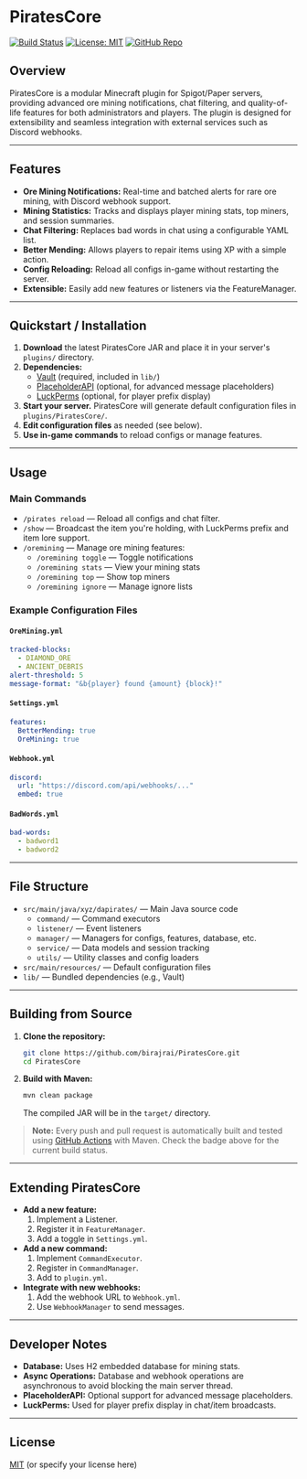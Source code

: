 # PiratesCore

[![Build Status](https://github.com/birajrai/PiratesCore/actions/workflows/maven.yml/badge.svg)](https://github.com/birajrai/PiratesCore/actions/workflows/maven.yml)
[![License: MIT](https://img.shields.io/badge/License-MIT-green.svg)](LICENSE)
[![GitHub Repo](https://img.shields.io/badge/GitHub-birajrai%2FPiratesCore-blue?logo=github)](https://github.com/birajrai/PiratesCore)

## Overview
PiratesCore is a modular Minecraft plugin for Spigot/Paper servers, providing advanced ore mining notifications, chat filtering, and quality-of-life features for both administrators and players. The plugin is designed for extensibility and seamless integration with external services such as Discord webhooks.

---

## Features
- **Ore Mining Notifications:** Real-time and batched alerts for rare ore mining, with Discord webhook support.
- **Mining Statistics:** Tracks and displays player mining stats, top miners, and session summaries.
- **Chat Filtering:** Replaces bad words in chat using a configurable YAML list.
- **Better Mending:** Allows players to repair items using XP with a simple action.
- **Config Reloading:** Reload all configs in-game without restarting the server.
- **Extensible:** Easily add new features or listeners via the FeatureManager.

---

## Quickstart / Installation
1. **Download** the latest PiratesCore JAR and place it in your server's `plugins/` directory.
2. **Dependencies:**
   - [Vault](https://www.spigotmc.org/resources/vault.34315/) (required, included in `lib/`)
   - [PlaceholderAPI](https://www.spigotmc.org/resources/placeholderapi.6245/) (optional, for advanced message placeholders)
   - [LuckPerms](https://luckperms.net/) (optional, for player prefix display)
3. **Start your server.** PiratesCore will generate default configuration files in `plugins/PiratesCore/`.
4. **Edit configuration files** as needed (see below).
5. **Use in-game commands** to reload configs or manage features.

---

## Usage

### Main Commands
- `/pirates reload` — Reload all configs and chat filter.
- `/show` — Broadcast the item you're holding, with LuckPerms prefix and item lore support.
- `/oremining` — Manage ore mining features:
  - `/oremining toggle` — Toggle notifications
  - `/oremining stats` — View your mining stats
  - `/oremining top` — Show top miners
  - `/oremining ignore` — Manage ignore lists

### Example Configuration Files

#### `OreMining.yml`
```yaml
tracked-blocks:
  - DIAMOND_ORE
  - ANCIENT_DEBRIS
alert-threshold: 5
message-format: "&b{player} found {amount} {block}!"
```

#### `Settings.yml`
```yaml
features:
  BetterMending: true
  OreMining: true
```

#### `Webhook.yml`
```yaml
discord:
  url: "https://discord.com/api/webhooks/..."
  embed: true
```

#### `BadWords.yml`
```yaml
bad-words:
  - badword1
  - badword2
```

---

## File Structure
- `src/main/java/xyz/dapirates/` — Main Java source code
  - `command/` — Command executors
  - `listener/` — Event listeners
  - `manager/` — Managers for configs, features, database, etc.
  - `service/` — Data models and session tracking
  - `utils/` — Utility classes and config loaders
- `src/main/resources/` — Default configuration files
- `lib/` — Bundled dependencies (e.g., Vault)

---

## Building from Source
1. **Clone the repository:**
   ```sh
   git clone https://github.com/birajrai/PiratesCore.git
   cd PiratesCore
   ```
2. **Build with Maven:**
   ```sh
   mvn clean package
   ```
   The compiled JAR will be in the `target/` directory.

> **Note:** Every push and pull request is automatically built and tested using [GitHub Actions](https://github.com/birajrai/PiratesCore/actions) with Maven. Check the badge above for the current build status.

---

## Extending PiratesCore
- **Add a new feature:**
  1. Implement a Listener.
  2. Register it in `FeatureManager`.
  3. Add a toggle in `Settings.yml`.
- **Add a new command:**
  1. Implement `CommandExecutor`.
  2. Register in `CommandManager`.
  3. Add to `plugin.yml`.
- **Integrate with new webhooks:**
  1. Add the webhook URL to `Webhook.yml`.
  2. Use `WebhookManager` to send messages.

---

## Developer Notes
- **Database:** Uses H2 embedded database for mining stats.
- **Async Operations:** Database and webhook operations are asynchronous to avoid blocking the main server thread.
- **PlaceholderAPI:** Optional support for advanced message placeholders.
- **LuckPerms:** Used for player prefix display in chat/item broadcasts.

---

## License
[MIT](LICENSE) (or specify your license here)
